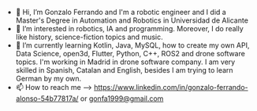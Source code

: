 - 👋 Hi, I’m Gonzalo Ferrando and I'm a robotic engineer and I did a Master's Degree in Automation and Robotics in Universidad de Alicante
- 👀 I’m interested in robotics, IA and programming. Moreover, I do really like history, science-fiction topics and music.
- 🌱 I’m currently learning Kotlin, Java, MySQL, how to create my own API, Data Science, open3d, Flutter, Python, C++, ROS2 and drone software topics. I'm working in Madrid in drone software company. I am very skilled in Spanish, Catalan and English, besides I am trying to learn German by my own.
- 📫 How to reach me --> https://www.linkedin.com/in/gonzalo-ferrando-alonso-54b77817a/ or gonfa1999@gmail.com

<!---
HarryF6/HarryF6 is a ✨ special ✨ repository because its `README.md` (this file) appears on your GitHub profile.
You can click the Preview link to take a look at your changes.
--->
